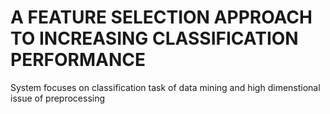# A FEATURE SELECTION APPROACH TO INCREASING CLASSIFICATION PERFORMANCE
 System focuses on classification task of data mining  and high dimenstional  issue of preprocessing 
